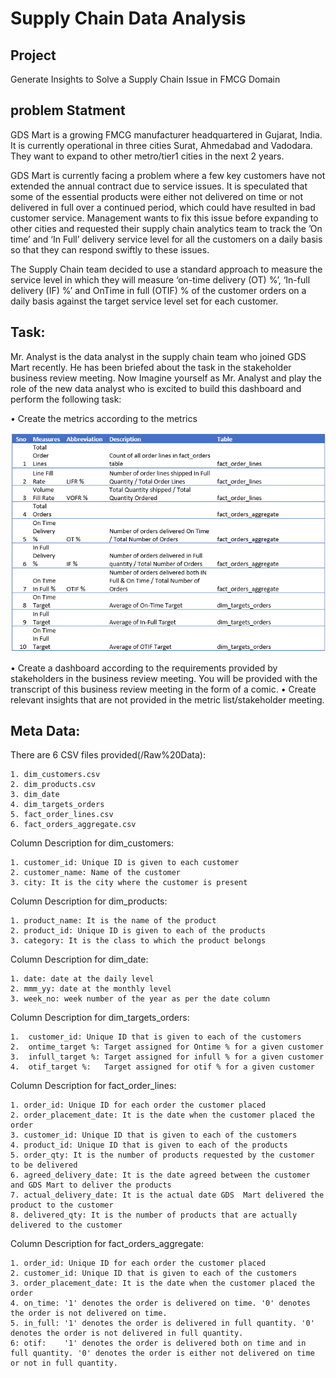 
# Supply Chain Data Analysis

## Project
Generate Insights to Solve a Supply Chain Issue in FMCG Domain

## problem Statment
GDS Mart is a growing FMCG manufacturer headquartered in Gujarat, India. It is currently operational in three cities Surat, Ahmedabad and Vadodara. They want to expand to other metro/tier1 cities in the next 2 years.

GDS Mart is currently facing a problem where a few key customers have not extended the annual contract due to service issues. It is speculated that some of the essential products were either not delivered on time or not delivered in full over a continued period, which could have resulted in bad customer service. Management wants to fix this issue before expanding to other cities and requested their supply chain analytics team to track the ’On time’ and ‘In Full’ delivery service level for all the customers on a daily basis so that they can respond swiftly to these issues.

The Supply Chain team decided to use a standard approach to measure the service level in which they will measure ‘on-time delivery (OT) %’, ‘In-full delivery (IF) %’ and OnTime in full (OTIF) % of the customer orders on a daily basis against the target service level set for each customer.

## Task:
Mr. Analyst is the data analyst in the supply chain team who joined GDS Mart recently. He has been briefed about the task in the stakeholder business review meeting. Now Imagine yourself as Mr. Analyst and play the role of the new data analyst who is excited to build this dashboard and perform the following task:

•	Create the metrics according to the metrics

![Metric](images/metrics.png)

•	Create a dashboard according to the requirements provided by stakeholders in the business review meeting. You will be provided with the transcript of this business review meeting in the form of a comic.
•	Create relevant insights that are not provided in the metric list/stakeholder meeting.

## Meta Data:
There are 6 CSV files provided(/Raw%20Data):

    1. dim_customers.csv
    2. dim_products.csv
    3. dim_date
    4. dim_targets_orders
    5. fact_order_lines.csv
    6. fact_orders_aggregate.csv

Column Description for dim_customers:

    1. customer_id: Unique ID is given to each customer
    2. customer_name: Name of the customer
    3. city: It is the city where the customer is present

Column Description for dim_products:

    1. product_name: It is the name of the product
    2. product_id: Unique ID is given to each of the products
    3. category: It is the class to which the product belongs

Column Description for dim_date:

    1. date: date at the daily level
    2. mmm_yy: date at the monthly level
    3. week_no: week number of the year as per the date column

Column Description for dim_targets_orders:

    1.	customer_id: Unique ID that is given to each of the customers
    2.	ontime_target %: Target assigned for Ontime % for a given customer
    3.	infull_target %: Target assigned for infull % for a given customer
    4.	otif_target %:   Target assigned for otif % for a given customer

Column Description for fact_order_lines:

    1. order_id: Unique ID for each order the customer placed
    2. order_placement_date: It is the date when the customer placed the order
    3. customer_id: Unique ID that is given to each of the customers
    4. product_id: Unique ID that is given to each of the products
    5. order_qty: It is the number of products requested by the customer to be delivered
    6. agreed_delivery_date: It is the date agreed between the customer and GDS Mart to deliver the products
    7. actual_delivery_date: It is the actual date GDS  Mart delivered the product to the customer
    8. delivered_qty: It is the number of products that are actually delivered to the customer


Column Description for fact_orders_aggregate:

    1. order_id: Unique ID for each order the customer placed
    2. customer_id: Unique ID that is given to each of the customers
    3. order_placement_date: It is the date when the customer placed the order
    4. on_time: '1' denotes the order is delivered on time. '0' denotes the order is not delivered on time.
    5. in_full: '1' denotes the order is delivered in full quantity. '0' denotes the order is not delivered in full quantity.
    6: otif:    '1' denotes the order is delivered both on time and in full quantity. '0' denotes the order is either not delivered on time or not in full quantity.
